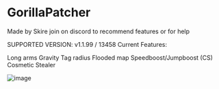# GorillaPatcher

Made by Skire
join  on discord to recommend features or for help

SUPPORTED VERSION: v1.1.99 / 13458
Current Features:

  Long arms
  Gravity
  Tag radius
  Flooded map
  Speedboost/Jumpboost
  (CS) Cosmetic Stealer

![image](https://github.com/user-attachments/assets/8d890c7d-30c2-484d-a941-d32b8a88b7b6)



